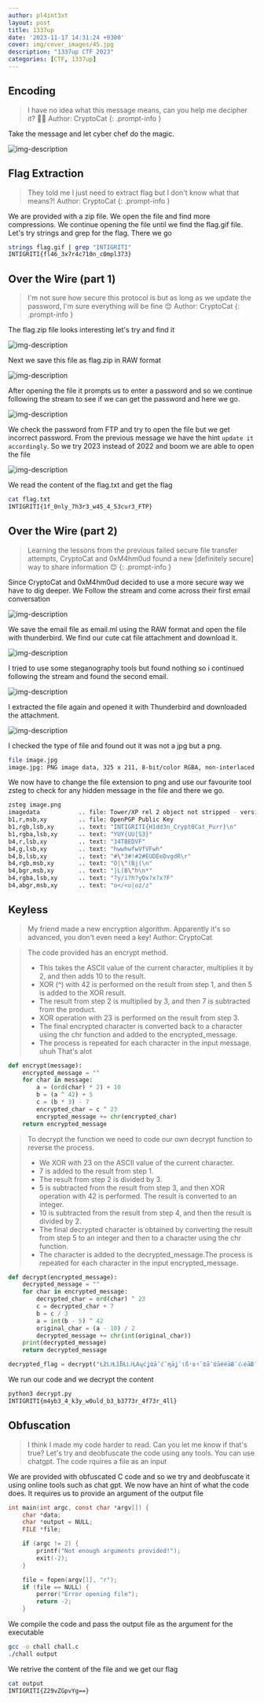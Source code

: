 ```yaml
---
author: pl4int3xt
layout: post
title: 1337up
date: '2023-11-17 14:31:24 +0300'
cover: img/cover_images/45.jpg
description: "1337up CTF 2023"
categories: [CTF, 1337up]
---
```


## Encoding

> I have no idea what this message means, can you help me decipher it? 👨‍💻
Author: CryptoCat
{: .prompt-info }

Take the message and let cyber chef do the magic.

![img-description](../img/1337/1.png)

##  Flag Extraction
> They told me I just need to extract flag but I don't know what that means?!
Author: CryptoCat
{: .prompt-info }

We are provided with a zip file. We open the file and find more compressions. We continue opening the file until we find the flag.gif file. Let's try strings and grep for the flag. There we go
```bash
strings flag.gif | grep "INTIGRITI"
INTIGRITI{fl46_3x7r4c710n_c0mpl373}
```

## Over the Wire (part 1)
> I'm not sure how secure this protocol is but as long as we update the password, I'm sure everything will be fine 😊
Author: CryptoCat
{: .prompt-info }

The flag.zip file looks interesting let's try and find it

![img-description](/img/1337/3.png)

Next we save this file as flag.zip in RAW format

![img-description](/img/1337/4.png)

After opening the file it prompts us to enter a password and so we continue following the stream to see if we can get the password and here we go.

![img-description](/img/1337/5.png)

We check the password from FTP and try to open the file but we get incorrect password. From the previous message we have the hint ```update it accordingly```. So we try 2023 instead of 2022 and boom we are able to open the file

![img-description](/img/1337/2.png)

We read the content of the flag.txt and get the flag

```bash
cat flag.txt
INTIGRITI{1f_0nly_7h3r3_w45_4_53cur3_FTP}
```

## Over the Wire (part 2)
> Learning the lessons from the previous failed secure file transfer attempts, CryptoCat and 0xM4hm0ud found a new [definitely secure] way to share information 😊
{: .prompt-info }

Since CryptoCat and 0xM4hm0ud decided to use a more secure way we have to dig deeper. We Follow the stream and come across their first email conversation

![img-description](/img/1337/6.png)

We save the email file as email.ml using the RAW format and open the file with thunderbird. We find our cute cat file attachment and download it.

![img-description](/img/1337/7.png)

I tried to use some steganography tools but found nothing so i continued following the stream and found the second email.

![img-description](/img/1337/8.png)

I extracted the file again and opened it with Thunderbird and downloaded the attachment.

![img-description](/img/1337/9.png)

I checked the type of file and found out it was not a jpg but a png.

```bash
file image.jpg
image.jpg: PNG image data, 325 x 211, 8-bit/color RGBA, non-interlaced
```

We now have to change the file extension to png and use our favourite tool zsteg to check for any hidden message in the file and there we go.

```bash
zsteg image.png
imagedata           .. file: Tower/XP rel 2 object not stripped - version 258
b1,r,msb,xy         .. file: OpenPGP Public Key
b1,rgb,lsb,xy       .. text: "INTIGRITI{H1dd3n_Crypt0Cat_Purr}\n"
b1,rgba,lsb,xy      .. text: "YUY{UU[S3}"
b4,r,lsb,xy         .. text: "34TBEDVF"
b4,g,lsb,xy         .. text: "hwwhwfwVfVFwh"
b4,b,lsb,xy         .. text: "#\"3#!#2#EUDEeDvgdR\r"
b4,rgb,msb,xy       .. text: "O|\"(Bj(\n"
b4,bgr,msb,xy       .. text: "|L(B\"h\n*"
b4,rgba,lsb,xy      .. text: "?y/i?h?yOx?x?x?F"
b4,abgr,msb,xy      .. text: "o</<o|oz/z"
```
## Keyless
> My friend made a new encryption algorithm. Apparently it's so advanced, you don't even need a key!
Author: CryptoCat

>The code provided has an encrypt method.
>* This takes the ASCII value of the current character, multiplies it by 2, and then adds 10 to the result.
>* XOR (^) with 42 is performed on the result from step 1, and then 5 is added to the XOR result.
>* The result from step 2 is multiplied by 3, and then 7 is subtracted from the product.
>* XOR operation with 23 is performed on the result from step 3. 
>* The final encrypted character is converted back to a character using the chr function and added to the encrypted_message.
>* The process is repeated for each character in the input message. uhuh That's alot

 
```python
def encrypt(message):
    encrypted_message = ""
    for char in message:
        a = (ord(char) * 2) + 10
        b = (a ^ 42) + 5
        c = (b * 3) - 7
        encrypted_char = c ^ 23
        encrypted_message += chr(encrypted_char)
    return encrypted_message
```
>To decrypt the function we need to code our own decrypt function to reverse the process. 
>* We XOR with 23 on the ASCII value of the current character.
>* 7 is added to the result from step 1.
>* The result from step 2 is divided by 3.
>* 5 is subtracted from the result from step 3, and then XOR operation with 42 is performed. The result is converted to an integer.
>* 10 is subtracted from the result from step 4, and then the result is divided by 2. 
>* The final decrypted character is obtained by converting the result from step 5 to an integer and then to a character using the chr function. 
>* The character is added to the decrypted_message.The process is repeated for each character in the input encrypted_message.

```python
def decrypt(encrypted_message):
    decrypted_message = ""
    for char in encrypted_message:
        decrypted_char = ord(char) ^ 23
        c = decrypted_char + 7
        b = c / 3
        a = int(b - 5) ^ 42
        original_char = (a - 10) / 2
        decrypted_message += chr(int(original_char))
    print(decrypted_message)
    return decrypted_message

decrypted_flag = decrypt("ȽƻǇȽȉƃȽǇȽΑɥćʝʣāʹćʹɱāʝʹɩßʵɷ˧ʹʣāʹʣāééāɃʹć˫éāɃʹćɷɷ΅")
```
We run our code and we decrypt the content 
```bash
python3 decrypt.py
INTIGRITI{m4yb3_4_k3y_w0uld_b3_b3773r_4f73r_4ll}
```

## Obfuscation
> I think I made my code harder to read. Can you let me know if that's true?
Let's try and deobfuscate the code using any tools. You can use chatgpt. The code rquires a file as an input

We are provided with obfuscated C code and so we try and deobfuscate it using online tools such as chat gpt. We now have an hint of what the code does. It requires us to provide an argument of the output file

```c
int main(int argc, const char *argv[]) {
    char *data;
    char *output = NULL;
    FILE *file;

    if (argc != 2) {
        printf("Not enough arguments provided!");
        exit(-2);
    }

    file = fopen(argv[1], "r");
    if (file == NULL) {
        perror("Error opening file");
        return -2;
    }
```
We compile the code and pass the output file as the argument for the executable
```bash
gcc -o chall chall.c
./chall output
```
We retrive the content of the file and we get our flag
```bash
cat output
INTIGRITI{Z29vZGpvYg==}
```